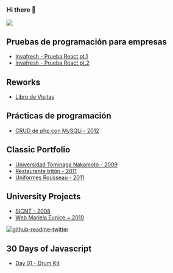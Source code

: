 ### Hi there 👋

![](https://github-profile-summary-cards.vercel.app/api/cards/profile-details?username=porfidev&theme=solarized_dark)

## Pruebas de programación para empresas

* [Invafresh - Prueba React pt.1](https://gist.github.com/porfidev/22081b0a6ba3c6a51c2060368471c048)
* [Invafresh - Prueba React pt.2](https://gist.github.com/porfidev/a4bc57d20698f769292f6e14c47a1058)

## Reworks

* [Libro de Visitas](https://libro-visitas.web.app/)

## Prácticas de programación

* [CRUD de php con MySQLi - 2012](https://github.com/porfidev/demo-php-persons)

## Classic Portfolio

* [Universidad Tominaga Nakamoto - 2009](https://porfidev.github.io/tominaga-nakamoto/)
* [Restaurante tritón - 2011](https://porfidev.github.io/restaurante-triton/)
* [Uniformes Rousseau - 2011](https://porfidev.github.io/uniformes-rousseau/)

## University Projects
* [SICNT - 2008](https://porfidev.github.io/sicnt/)
* [Web Mariela Eunice ~ 2010](https://porfidev.github.io/web-mariela-eunice/)

<!--START_SECTION:waka-->
<!--END_SECTION:waka-->

[![github-readme-twitter](https://github-readme-twitter.gazf.vercel.app/api?id=porfidev)](https://github.com/gazf/github-readme-twitter)

## 30 Days of Javascript
* [Day 01 - Drum Kit](https://porfidev.github.io/js30-01-drumkit/)

<!--
**porfidev/porfidev** is a ✨ _special_ ✨ repository because its `README.md` (this file) appears on your GitHub profile.

Here are some ideas to get you started:

- 🔭 I’m currently working on ...
- 🌱 I’m currently learning ...
- 👯 I’m looking to collaborate on ...
- 🤔 I’m looking for help with ...
- 💬 Ask me about ...
- 📫 How to reach me: ...
- 😄 Pronouns: ...
- ⚡ Fun fact: ...
-->
